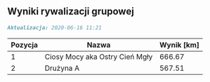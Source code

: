 ## Wyniki rywalizacji grupowej

```markdown
Aktualizacja: 2020-06-16 11:21
```

Pozycja | Nazwa | Wynik [km] |
------------ | -------------  | -------------
 1 |Ciosy Mocy aka Ostry Cień Mgły | 666.67 
 2 |Drużyna A | 567.51